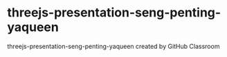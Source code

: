 # threejs-presentation-seng-penting-yaqueen
threejs-presentation-seng-penting-yaqueen created by GitHub Classroom
